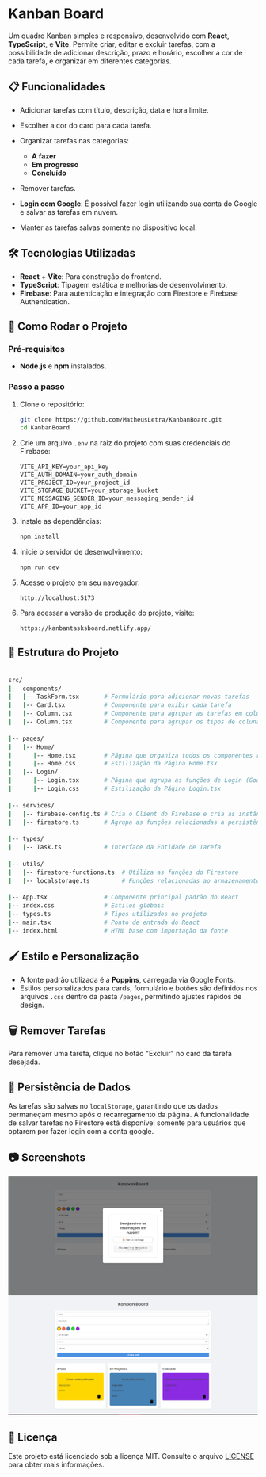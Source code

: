 # Kanban Board

Um quadro Kanban simples e responsivo, desenvolvido com **React**, **TypeScript**, e **Vite**. Permite criar, editar e excluir tarefas, com a possibilidade de adicionar descrição, prazo e horário, escolher a cor de cada tarefa, e organizar em diferentes categorias.

## 📋 Funcionalidades

- Adicionar tarefas com título, descrição, data e hora limite.
  
- Escolher a cor do card para cada tarefa.
  
- Organizar tarefas nas categorias:
  - **A fazer**
  - **Em progresso**
  - **Concluído**
  
- Remover tarefas.
  
- **Login com Google**: É possível fazer login utilizando sua conta do Google e salvar as tarefas em nuvem.
  
- Manter as tarefas salvas somente no dispositivo local.
  

## 🛠️ Tecnologias Utilizadas

- **React** + **Vite**: Para construção do frontend.
- **TypeScript**: Tipagem estática e melhorias de desenvolvimento.
- **Firebase**: Para autenticação e integração com Firestore e Firebase Authentication.

## 🚀 Como Rodar o Projeto

### Pré-requisitos

- **Node.js** e **npm** instalados.

### Passo a passo

1. Clone o repositório:
   ```bash
   git clone https://github.com/MatheusLetra/KanbanBoard.git
   cd KanbanBoard
   ```

2. Crie um arquivo `.env` na raiz do projeto com suas credenciais do Firebase:
   ```env
   VITE_API_KEY=your_api_key
   VITE_AUTH_DOMAIN=your_auth_domain
   VITE_PROJECT_ID=your_project_id
   VITE_STORAGE_BUCKET=your_storage_bucket
   VITE_MESSAGING_SENDER_ID=your_messaging_sender_id
   VITE_APP_ID=your_app_id
   ```

3. Instale as dependências:
   ```bash
   npm install
   ```

4. Inicie o servidor de desenvolvimento:
   ```bash
   npm run dev
   ```

5. Acesse o projeto em seu navegador:
   ```
   http://localhost:5173
   ```

6. Para acessar a versão de produção do projeto, visite:
   ```
   https://kanbantasksboard.netlify.app/
   ```

## 📝 Estrutura do Projeto

```bash

src/
|-- components/
|   |-- TaskForm.tsx       # Formulário para adicionar novas tarefas
|   |-- Card.tsx           # Componente para exibir cada tarefa
|   |-- Column.tsx         # Componente para agrupar as tarefas em colunas de acordo com o status
|   |-- Column.tsx         # Componente para agrupar os tipos de coluna disponíveis (A Fazer, Em Progresso e Concluído)

|-- pages/
|   |-- Home/
|      |-- Home.tsx        # Página que organiza todos os componentes relacionados as tasks
|      |-- Home.css        # Estilização da Página Home.tsx
|   |-- Login/
|      |-- Login.tsx       # Página que agrupa as funções de Login (Google)
|      |-- Login.css       # Estilização da Página Login.tsx

|-- services/
|   |-- firebase-config.ts # Cria o Client do Firebase e cria as instâncias dos serviços de autenticação e de armazenamento (Firebase Authentication e Firebase Firestore)
|   |-- firestore.ts       # Agrupa as funções relacionadas a persistência dos dados no Firebase Firestore

|-- types/
|   |-- Task.ts            # Interface da Entidade de Tarefa

|-- utils/
|   |-- firestore-functions.ts  # Utiliza as funções do Firestore
|   |-- localstorage.ts         # Funções relacionadas ao armazenamento dos dados no dispositivo local

|-- App.tsx                # Componente principal padrão do React
|-- index.css              # Estilos globais
|-- types.ts               # Tipos utilizados no projeto
|-- main.tsx               # Ponto de entrada do React
|-- index.html             # HTML base com importação da fonte
```

## 🖌️ Estilo e Personalização

- A fonte padrão utilizada é a **Poppins**, carregada via Google Fonts.
- Estilos personalizados para cards, formulário e botões são definidos nos arquivos `.css` dentro da pasta `/pages`, permitindo ajustes rápidos de design.

## 🗑️ Remover Tarefas

Para remover uma tarefa, clique no botão "Excluir" no card da tarefa desejada.

## 💾 Persistência de Dados

As tarefas são salvas no `localStorage`, garantindo que os dados permaneçam mesmo após o recarregamento da página. A funcionalidade de salvar tarefas no Firestore está disponível somente para usuários que optarem por fazer login com a conta google.

## 📷 Screenshots

![Kanban Board Login](./screenshot.png)
![Kanban Board Form](./screenshot2.png)

## 📄 Licença

Este projeto está licenciado sob a licença MIT. Consulte o arquivo [LICENSE](./LICENSE) para obter mais informações.
